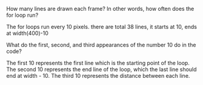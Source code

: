 How many lines are drawn each frame? In other words, how often does the for loop run?

The for loops run every 10 pixels. there are total 38 lines, it starts at 10, ends at width(400)-10

What do the first, second, and third appearances of the number 10 do in the code?

The first 10 represents the first line which is the starting point of the loop. The second 10 represents the end line of the loop, which the last line should end at width - 10. The third 10 represents the distance between each line.
